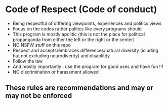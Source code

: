 # Code of Respect (Code of conduct)

- Being respectful of differing viewpoints, experiences and politics views
- Focus on the codes rather politics like every programs should
- This program is mostly apolitic (this is not the place for political propanganda from either the left or the right or the center)
- NO NSFW stuff on this repo
- Respect and accepts/embraces differences/natural diversity (icluding but not excluding neurodiverity) and disablitity
- Follow the law
- And mostly importantly : use the program for good uses and have fun !!!
- NO discrimination or harassment allowed

## These rules are recommendations and may or may not be enforced
